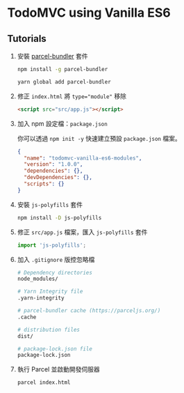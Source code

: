 # TodoMVC using Vanilla ES6

## Tutorials

1. 安裝 [parcel-bundler](https://www.npmjs.com/package/parcel-bundler) 套件

   ```sh
   npm install -g parcel-bundler
   ```

   ```sh
   yarn global add parcel-bundler
   ```

2. 修正 `index.html` 將 `type="module"` 移除

   ```html
   <script src="src/app.js"></script>
   ```

3. 加入 npm 設定檔：`package.json`

   你可以透過 `npm init -y` 快速建立預設 `package.json` 檔案。

   ```json
   {
     "name": "todomvc-vanilla-es6-modules",
     "version": "1.0.0",
     "dependencies": {},
     "devDependencies": {},
     "scripts": {}
   }
   ```

4. 安裝 `js-polyfills` 套件

   ```sh
   npm install -D js-polyfills
   ```

5. 修正 `src/app.js` 檔案，匯入 `js-polyfills` 套件

   ```js
   import 'js-polyfills';
   ```

6. 加入 `.gitignore` 版控忽略檔

   ```sh
   # Dependency directories
   node_modules/

   # Yarn Integrity file
   .yarn-integrity

   # parcel-bundler cache (https://parceljs.org/)
   .cache

   # distribution files
   dist/

   # package-lock.json file
   package-lock.json
   ```

7. 執行 Parcel 並啟動開發伺服器

   ```sh
   parcel index.html
   ```
